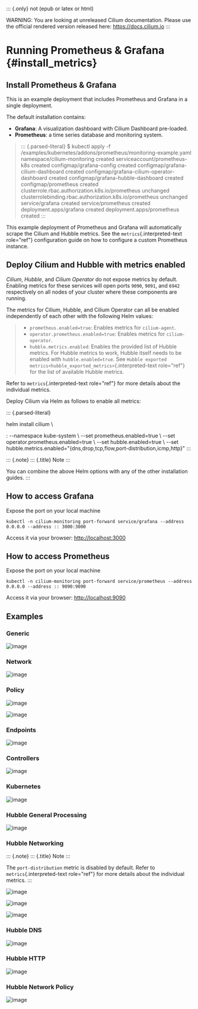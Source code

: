 ::: {.only}
not (epub or latex or html)

WARNING: You are looking at unreleased Cilium documentation. Please use
the official rendered version released here: <https://docs.cilium.io>
:::

Running Prometheus & Grafana {#install_metrics}
============================

Install Prometheus & Grafana
----------------------------

This is an example deployment that includes Prometheus and Grafana in a
single deployment.

The default installation contains:

-   **Grafana**: A visualization dashboard with Cilium Dashboard
    pre-loaded.
-   **Prometheus**: a time series database and monitoring system.

> ::: {.parsed-literal}
> \$ kubectl apply -f
> /examples/kubernetes/addons/prometheus/monitoring-example.yaml
> namespace/cilium-monitoring created serviceaccount/prometheus-k8s
> created configmap/grafana-config created
> configmap/grafana-cilium-dashboard created
> configmap/grafana-cilium-operator-dashboard created
> configmap/grafana-hubble-dashboard created configmap/prometheus
> created clusterrole.rbac.authorization.k8s.io/prometheus unchanged
> clusterrolebinding.rbac.authorization.k8s.io/prometheus unchanged
> service/grafana created service/prometheus created
> deployment.apps/grafana created deployment.apps/prometheus created
> :::

This example deployment of Prometheus and Grafana will automatically
scrape the Cilium and Hubble metrics. See the
`metrics`{.interpreted-text role="ref"} configuration guide on how to
configure a custom Prometheus instance.

Deploy Cilium and Hubble with metrics enabled
---------------------------------------------

*Cilium*, *Hubble*, and *Cilium Operator* do not expose metrics by
default. Enabling metrics for these services will open ports `9090`,
`9091`, and `6942` respectively on all nodes of your cluster where these
components are running.

The metrics for Cilium, Hubble, and Cilium Operator can all be enabled
independently of each other with the following Helm values:

> -   `prometheus.enabled=true`: Enables metrics for `cilium-agent`.
> -   `operator.prometheus.enabled=true`: Enables metrics for
>     `cilium-operator`.
> -   `hubble.metrics.enabled`: Enables the provided list of Hubble
>     metrics. For Hubble metrics to work, Hubble itself needs to be
>     enabled with `hubble.enabled=true`. See
>     `Hubble exported metrics<hubble_exported_metrics>`{.interpreted-text
>     role="ref"} for the list of available Hubble metrics.

Refer to `metrics`{.interpreted-text role="ref"} for more details about
the individual metrics.

Deploy Cilium via Helm as follows to enable all metrics:

::: {.parsed-literal}

helm install cilium \\

:   \--namespace kube-system \\ \--set prometheus.enabled=true \\ \--set
    operator.prometheus.enabled=true \\ \--set hubble.enabled=true \\
    \--set
    hubble.metrics.enabled=\"{dns,drop,tcp,flow,port-distribution,icmp,http}\"
:::

::: {.note}
::: {.title}
Note
:::

You can combine the above Helm options with any of the other
installation guides.
:::

How to access Grafana
---------------------

Expose the port on your local machine

``` {.shell-session}
kubectl -n cilium-monitoring port-forward service/grafana --address 0.0.0.0 --address :: 3000:3000
```

Access it via your browser: <http://localhost:3000>

How to access Prometheus
------------------------

Expose the port on your local machine

``` {.shell-session}
kubectl -n cilium-monitoring port-forward service/prometheus --address 0.0.0.0 --address :: 9090:9090
```

Access it via your browser: <http://localhost:9090>

Examples
--------

### Generic

![image](images/grafana_generic.png)

### Network

![image](images/grafana_network.png)

### Policy

![image](images/grafana_policy.png)

![image](images/grafana_policy2.png)

### Endpoints

![image](images/grafana_endpoints.png)

### Controllers

![image](images/grafana_controllers.png)

### Kubernetes

![image](images/grafana_k8s.png)

### Hubble General Processing

![image](images/grafana_hubble_general_processing.png)

### Hubble Networking

::: {.note}
::: {.title}
Note
:::

The `port-distribution` metric is disabled by default. Refer to
`metrics`{.interpreted-text role="ref"} for more details about the
individual metrics.
:::

![image](images/grafana_hubble_network.png)

![image](images/grafana_hubble_tcp.png)

![image](images/grafana_hubble_icmp.png)

### Hubble DNS

![image](images/grafana_hubble_dns.png)

### Hubble HTTP

![image](images/grafana_hubble_http.png)

### Hubble Network Policy

![image](images/grafana_hubble_network_policy.png)
